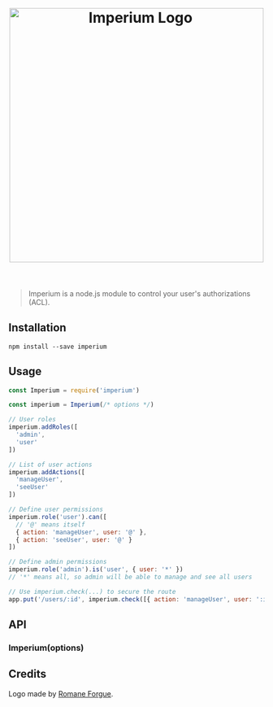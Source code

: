 <h1 align="center"><br><img src="https://user-images.githubusercontent.com/904724/28824466-5d8ece32-76c2-11e7-9410-7ef59cbc819c.png" width="500" alt="Imperium Logo"/><br><br></h1>

> Imperium is a node.js module to control your user's authorizations (ACL).

## Installation

```
npm install --save imperium
```

## Usage

```js
const Imperium = require('imperium')

const imperium = Imperium(/* options */)

// User roles
imperium.addRoles([
  'admin',
  'user'
])

// List of user actions
imperium.addActions([
  'manageUser',
  'seeUser'
])

// Define user permissions
imperium.role('user').can([
  // '@' means itself
  { action: 'manageUser', user: '@' },
  { action: 'seeUser', user: '@' }
])

// Define admin permissions
imperium.role('admin').is('user', { user: '*' })
// '*' means all, so admin will be able to manage and see all users

// Use imperium.check(...) to secure the route
app.put('/users/:id', imperium.check([{ action: 'manageUser', user: ':id' }]), updateUser)
```

## API

### Imperium(options)

## Credits

Logo made by [Romane Forgue](https://romaneforgue.com/).
